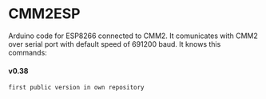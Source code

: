 # CMM2ESP
Arduino code for ESP8266 connected to CMM2. It comunicates with CMM2 over serial port with default speed of 691200 baud.
It knows this commands:

	

#### v0.38
	first public version in own repository
